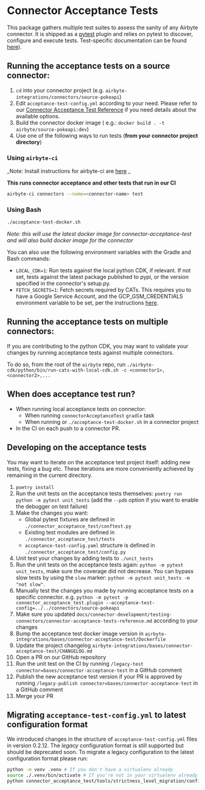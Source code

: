 # Connector Acceptance Tests
This package gathers multiple test suites to assess the sanity of any Airbyte connector.
It is shipped as a [pytest](https://docs.pytest.org/en/7.1.x/) plugin and relies on pytest to discover, configure and execute tests.
Test-specific documentation can be found [here](https://docs.airbyte.com/connector-development/testing-connectors/connector-acceptance-tests-reference/)).

## Running the acceptance tests on a source connector:
1. `cd` into your connector project (e.g. `airbyte-integrations/connectors/source-pokeapi`)
2. Edit `acceptance-test-config.yml` according to your need. Please refer to our [Connector Acceptance Test Reference](https://docs.airbyte.com/connector-development/testing-connectors/connector-acceptance-tests-reference/) if you need details about the available options.
3. Build the connector docker image ( e.g.: `docker build . -t airbyte/source-pokeapi:dev`)
4. Use one of the following ways to run tests (**from your connector project directory**)

### Using `airbyte-ci`
_Note: Install instructions for airbyte-ci are [here](https://github.com/airbytehq/airbyte/blob/master/airbyte-ci/connectors/pipelines/README.md) _

**This runs connector acceptance and other tests that run in our CI**
```bash
airbyte-ci connectors --name=<connector-name> test
```

### Using Bash
```bash
./acceptance-test-docker.sh
```
_Note: this will use the latest docker image for connector-acceptance-test and will also build docker image for the connector_

You can also use the following environment variables with the Gradle and Bash commands:
- `LOCAL_CDK=1`: Run tests against the local python CDK, if relevant. If not set, tests against the latest package published to pypi, or the version specified in the connector's setup.py.
- `FETCH_SECRETS=1`: Fetch secrets required by CATs. This requires you to have a Google Service Account, and the GCP_GSM_CREDENTIALS environment variable to be set, per the instructions [here](https://github.com/airbytehq/airbyte/tree/b03653a24ef16be641333380f3a4d178271df0ee/tools/ci_credentials).

## Running the acceptance tests on multiple connectors:
If you are contributing to the python CDK, you may want to validate your changes by running acceptance tests against multiple connectors.

To do so, from the root of the `airbyte` repo, run `./airbyte-cdk/python/bin/run-cats-with-local-cdk.sh -c <connector1>,<connector2>,...`

## When does acceptance test run?
* When running local acceptance tests on connector:
  * When running `connectorAcceptanceTest` `gradle` task
  * When running or `./acceptance-test-docker.sh` in a connector project
* In the CI on each push to a connector PR.

## Developing on the acceptance tests
You may want to iterate on the acceptance test project itself: adding new tests, fixing a bug etc.
These iterations are more conveniently achieved by remaining in the current directory.

1. `poetry install`
3. Run the unit tests on the acceptance tests themselves: `poetry run python -m pytest unit_tests` (add the `--pdb` option if you want to enable the debugger on test failure)
4. Make the changes you want:
    * Global pytest fixtures are defined in `./connector_acceptance_test/conftest.py`
    * Existing test modules are defined in `./connector_acceptance_test/tests`
    * `acceptance-test-config.yaml` structure is defined in `./connector_acceptance_test/config.py`
5. Unit test your changes by adding tests to `./unit_tests`
6. Run the unit tests on the acceptance tests again: `python -m pytest unit_tests`, make sure the coverage did not decrease. You can bypass slow tests by using the `slow` marker: `python -m pytest unit_tests -m "not slow"`.
7. Manually test the changes you made by running acceptance tests on a specific connector. e.g. `python -m pytest -p connector_acceptance_test.plugin --acceptance-test-config=../../connectors/source-pokeapi`
8. Make sure you updated `docs/connector-development/testing-connectors/connector-acceptance-tests-reference.md` according to your changes
9. Bump the acceptance test docker image version in `airbyte-integrations/bases/connector-acceptance-test/Dockerfile`
10. Update the project changelog `airbyte-integrations/bases/connector-acceptance-test/CHANGELOG.md`
11. Open a PR on our GitHub repository
12. Run the unit test on the CI by running `/legacy-test connector=bases/connector-acceptance-test` in a GitHub comment
13. Publish the new acceptance test version if your PR is approved by running `/legacy-publish connector=bases/connector-acceptance-test` in a GitHub comment
14. Merge your PR

## Migrating `acceptance-test-config.yml` to latest configuration format
We introduced changes in the structure of `acceptance-test-config.yml` files in version 0.2.12.
The *legacy* configuration format is still supported but should be deprecated soon.
To migrate a legacy configuration to the latest configuration format please run:

```bash
python -m venv .venv # If you don't have a virtualenv already
source ./.venv/bin/activate # If you're not in your virtualenv already
python connector_acceptance_test/tools/strictness_level_migration/config_migration.py ../../connectors/source-to-migrate/acceptance-test-config.yml
```
